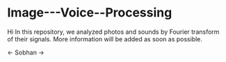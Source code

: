 # Image---Voice--Processing
Hi
In this repository, we analyzed photos and sounds by Fourier transform of their signals.
More information will be added as soon as possible.

<- Sobhan ->
